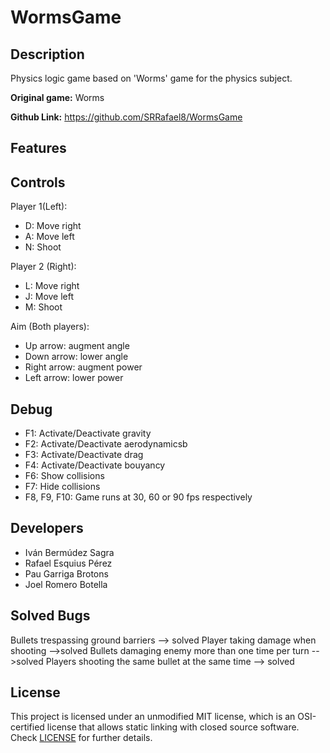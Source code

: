 # WormsGame

## Description
Physics logic game based on 'Worms' game for the physics subject.

**Original game:** Worms

**Github Link:** https://github.com/SRRafael8/WormsGame

## Features


## Controls
Player 1(Left):
 - D: Move right
 - A: Move left
 - N: Shoot

Player 2 (Right):
 - L: Move right
 - J: Move left
 - M: Shoot

Aim (Both players):
 - Up arrow: augment angle
 - Down arrow: lower angle
 - Right arrow: augment power
 - Left arrow: lower power

## Debug
 - F1: Activate/Deactivate gravity
 - F2: Activate/Deactivate aerodynamicsb
 - F3: Activate/Deactivate drag
 - F4: Activate/Deactivate bouyancy
 - F6: Show collisions
 - F7: Hide collisions
 - F8, F9, F10: Game runs at 30, 60 or 90 fps respectively

## Developers

 - Iván Bermúdez Sagra
 - Rafael Esquius Pérez
 - Pau Garriga Brotons
 - Joel Romero Botella

## Solved Bugs
 Bullets trespassing ground barriers --> solved
 Player taking damage when shooting -->solved
 Bullets damaging enemy more than one time per turn -->solved
 Players shooting the same bullet at the same time --> solved

## License

This project is licensed under an unmodified MIT license, which is an OSI-certified license that allows static linking with closed source software. Check [LICENSE](LICENSE) for further details.
